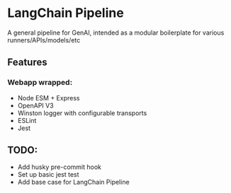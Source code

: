 # LangChain Pipeline
A general pipeline for GenAI, intended as a modular boilerplate for various runners/APIs/models/etc

## Features
### Webapp wrapped:
- Node ESM + Express
- OpenAPI V3
- Winston logger with configurable transports
- ESLint
- Jest

## TODO:
- Add husky pre-commit hook
- Set up basic jest test
- Add base case for LangChain Pipeline